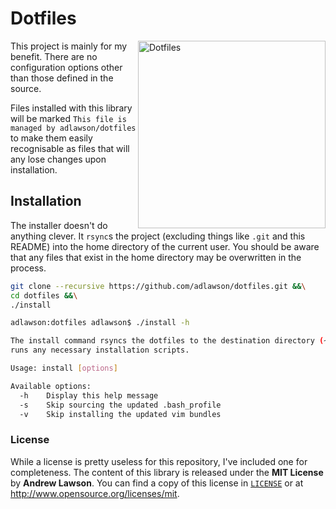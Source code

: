 # Dotfiles

<img src="http://stream1.gifsoup.com/view6/1949166/60s-computer-o.gif" alt="Dotfiles" align="right" width=300 />

This project is mainly for my benefit. There are no configuration options other
than those defined in the source.

Files installed with this library will be marked `This file is managed by
adlawson/dotfiles` to make them easily recognisable as files that will any lose
changes upon installation.

## Installation
The installer doesn't do anything clever. It `rsync`s the project (excluding
things like `.git` and this README) into the home directory of the current
user. You should be aware that any files that exist in the home directory may
be overwritten in the process.

```bash
git clone --recursive https://github.com/adlawson/dotfiles.git &&\
cd dotfiles &&\
./install
```

```bash
adlawson:dotfiles adlawson$ ./install -h

The install command rsyncs the dotfiles to the destination directory (~/) and
runs any necessary installation scripts.

Usage: install [options]

Available options:
  -h    Display this help message
  -s    Skip sourcing the updated .bash_profile
  -v    Skip installing the updated vim bundles
```

### License
While a license is pretty useless for this repository, I've included one for
completeness. The content of this library is released under the
**MIT License** by **Andrew Lawson**. You can find a copy of this license in
[`LICENSE`][license] or at http://www.opensource.org/licenses/mit.

[license]: LICENSE
